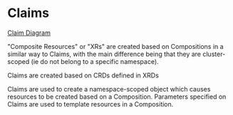 # Claims

[Claim Diagram](https://docs.crossplane.io/media/composition-how-it-works.svg)

"Composite Resources" or "XRs" are created based on Compositions in a similar way to Claims, with the main difference being that they are cluster-scoped (ie do not belong to a specific namespace).

Claims are created based on CRDs defined in XRDs

Claims are used to create a namespace-scoped object which causes resources to be created based on a Composition. Parameters specified on Claims are used to template resources in a Composition.
